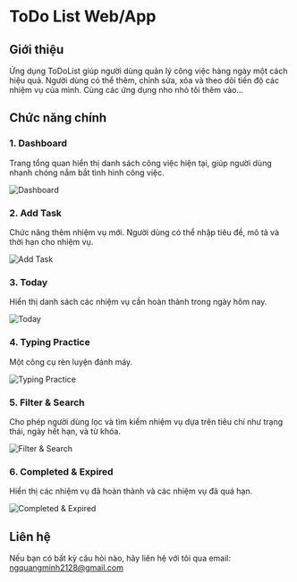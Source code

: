 # ToDo List Web/App

## Giới thiệu
Ứng dụng ToDoList giúp người dùng quản lý công việc hàng ngày một cách hiệu quả. Người dùng có thể thêm, chỉnh sửa, xóa và theo dõi tiến độ các nhiệm vụ của mình.
Cùng các ứng dụng nho nhỏ tôi thêm vào...

## Chức năng chính

### 1. Dashboard
Trang tổng quan hiển thị danh sách công việc hiện tại, giúp người dùng nhanh chóng nắm bắt tình hình công việc.

![Dashboard](https://i.imgur.com/EfnZ876.png)

### 2. Add Task
Chức năng thêm nhiệm vụ mới. Người dùng có thể nhập tiêu đề, mô tả và thời hạn cho nhiệm vụ.

![Add Task](https://i.imgur.com/GeOEv96.png)

### 3. Today
Hiển thị danh sách các nhiệm vụ cần hoàn thành trong ngày hôm nay.

![Today](https://i.imgur.com/hBiVmuF.png)

### 4. Typing Practice
Một công cụ rèn luyện đánh máy.

![Typing Practice](https://i.imgur.com/8jmyTLI.png)

### 5. Filter & Search
Cho phép người dùng lọc và tìm kiếm nhiệm vụ dựa trên tiêu chí như trạng thái, ngày hết hạn, và từ khóa.

![Filter & Search](https://i.imgur.com/vwYUadm.png)

### 6. Completed & Expired
Hiển thị các nhiệm vụ đã hoàn thành và các nhiệm vụ đã quá hạn.

![Completed & Expired](https://i.imgur.com/xJ1oKxo.png)

## Liên hệ
Nếu bạn có bất kỳ câu hỏi nào, hãy liên hệ với tôi qua email: ngquangminh2128@gmail.com
